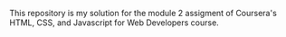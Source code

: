 This repository is my solution for the module 2 assigment of Coursera's HTML, CSS, and Javascript for Web Developers course.
